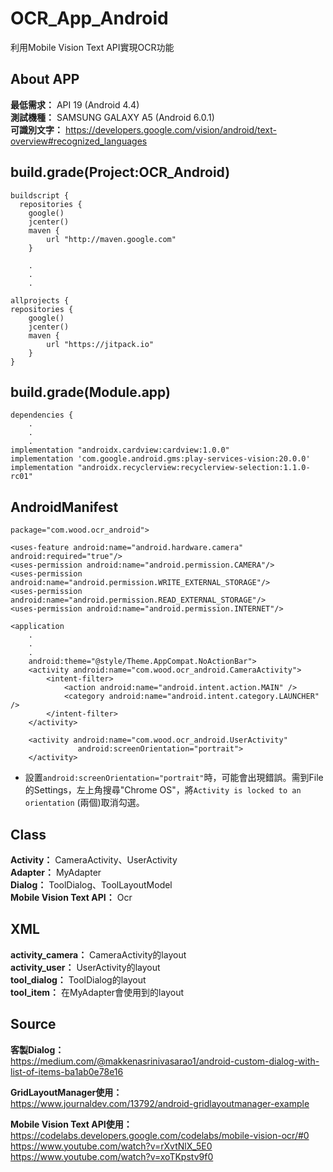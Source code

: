 OCR_App_Android
===
利用Mobile Vision Text API實現OCR功能

About APP
---
**最低需求：** API 19 (Android 4.4)\
**測試機種：** SAMSUNG GALAXY A5 (Android 6.0.1)\
**可識別文字：** https://developers.google.com/vision/android/text-overview#recognized_languages

build.grade(Project:OCR_Android)
---
    buildscript {
      repositories {
        google()
        jcenter()
        maven {
            url "http://maven.google.com"
        }
        
        .
        .
        .
        
    allprojects {
    repositories {
        google()
        jcenter()
        maven {
            url "https://jitpack.io"
        }
    }

build.grade(Module.app)
---
    dependencies {
        .
        .
        .
    implementation "androidx.cardview:cardview:1.0.0"
    implementation 'com.google.android.gms:play-services-vision:20.0.0'
    implementation "androidx.recyclerview:recyclerview-selection:1.1.0-rc01"
    

AndroidManifest
---
    package="com.wood.ocr_android">

    <uses-feature android:name="android.hardware.camera" android:required="true"/>
    <uses-permission android:name="android.permission.CAMERA"/>
    <uses-permission android:name="android.permission.WRITE_EXTERNAL_STORAGE"/>
    <uses-permission android:name="android.permission.READ_EXTERNAL_STORAGE"/>
    <uses-permission android:name="android.permission.INTERNET"/>

    <application
        .
        .
        .
        android:theme="@style/Theme.AppCompat.NoActionBar">
        <activity android:name="com.wood.ocr_android.CameraActivity">
            <intent-filter>
                <action android:name="android.intent.action.MAIN" />
                <category android:name="android.intent.category.LAUNCHER" />
            </intent-filter>
        </activity>

        <activity android:name="com.wood.ocr_android.UserActivity"
                   android:screenOrientation="portrait">
        </activity>     
          
+ 設置`android:screenOrientation="portrait"`時，可能會出現錯誤。需到File的Settings，左上角搜尋"Chrome OS"，將`Activity is locked to an orientation` (兩個)取消勾選。

Class
---
**Activity：** CameraActivity、UserActivity\
**Adapter：** MyAdapter\
**Dialog：** ToolDialog、ToolLayoutModel\
**Mobile Vision Text API：** Ocr

XML
---
**activity_camera：** CameraActivity的layout\
**activity_user：** UserActivity的layout\
**tool_dialog：** ToolDialog的layout\
**tool_item：** 在MyAdapter會使用到的layout


Source
---
**客製Dialog：**\
https://medium.com/@makkenasrinivasarao1/android-custom-dialog-with-list-of-items-ba1ab0e78e16

**GridLayoutManager使用：**\
https://www.journaldev.com/13792/android-gridlayoutmanager-example

**Mobile Vision Text API使用：**\
https://codelabs.developers.google.com/codelabs/mobile-vision-ocr/#0 \
https://www.youtube.com/watch?v=rXvtNlX_5E0 \
https://www.youtube.com/watch?v=xoTKpstv9f0



    
